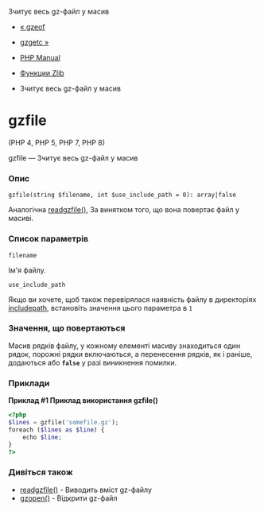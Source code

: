 Зчитує весь gz-файл у масив

-   [« gzeof](function.gzeof.html)
    
-   [gzgetc »](function.gzgetc.html)
    
-   [PHP Manual](index.html)
    
-   [Функции Zlib](ref.zlib.html)
    
-   Зчитує весь gz-файл у масив
    

# gzfile

(PHP 4, PHP 5, PHP 7, PHP 8)

gzfile — Зчитує весь gz-файл у масив

### Опис

```methodsynopsis
gzfile(string $filename, int $use_include_path = 0): array|false
```

Аналогічна [readgzfile()](function.readgzfile.html), За винятком того, що вона повертає файл у масиві.

### Список параметрів

`filename`

Ім'я файлу.

`use_include_path`

Якщо ви хочете, щоб також перевірялася наявність файлу в директоріях [includepath](ini.core.html#ini.include-path), встановіть значення цього параметра в `1`

### Значення, що повертаються

Масив рядків файлу, у кожному елементі масиву знаходиться один рядок, порожні рядки включаються, а перенесення рядків, як і раніше, додаються або **`false`** у разі виникнення помилки.

### Приклади

**Приклад #1 Приклад використання **gzfile()****

```php
<?php
$lines = gzfile('somefile.gz');
foreach ($lines as $line) {
    echo $line;
}
?>
```

### Дивіться також

-   [readgzfile()](function.readgzfile.html) - Виводить вміст gz-файлу
-   [gzopen()](function.gzopen.html) - Відкрити gz-файл